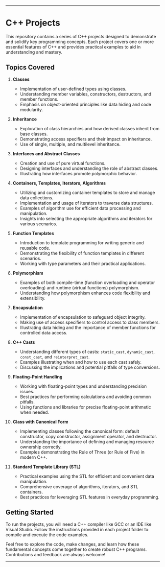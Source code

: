 

---

# C++ Projects

This repository contains a series of C++ projects designed to demonstrate and solidify key programming concepts. Each project covers one or more essential features of C++ and provides practical examples to aid in understanding and mastery.

## Topics Covered

1. **Classes**
   - Implementation of user-defined types using classes.
   - Understanding member variables, constructors, destructors, and member functions.
   - Emphasis on object-oriented principles like data hiding and code modularity.

2. **Inheritance**
   - Exploration of class hierarchies and how derived classes inherit from base classes.
   - Demonstrating access specifiers and their impact on inheritance.
   - Use of single, multiple, and multilevel inheritance.

3. **Interfaces and Abstract Classes**
   - Creation and use of pure virtual functions.
   - Designing interfaces and understanding the role of abstract classes.
   - Illustrating how interfaces promote polymorphic behavior.

4. **Containers, Templates, Iterators, Algorithms**
   - Utilizing and customizing container templates to store and manage data collections.
   - Implementation and usage of iterators to traverse data structures.
   - Examples of algorithm use for efficient data processing and manipulation.
   - Insights into selecting the appropriate algorithms and iterators for various scenarios.

5. **Function Templates**
   - Introduction to template programming for writing generic and reusable code.
   - Demonstrating the flexibility of function templates in different scenarios.
   - Working with type parameters and their practical applications.

6. **Polymorphism**
   - Examples of both compile-time (function overloading and operator overloading) and runtime (virtual functions) polymorphism.
   - Understanding how polymorphism enhances code flexibility and extensibility.

7. **Encapsulation**
   - Implementation of encapsulation to safeguard object integrity.
   - Making use of access specifiers to control access to class members.
   - Illustrating data hiding and the importance of member functions for controlled data access.

8. **C++ Casts**
   - Understanding different types of casts: `static_cast`, `dynamic_cast`, `const_cast`, and `reinterpret_cast`.
   - Examples illustrating when and how to use each cast safely.
   - Discussing the implications and potential pitfalls of type conversions.

9. **Floating-Point Handling**
   - Working with floating-point types and understanding precision issues.
   - Best practices for performing calculations and avoiding common pitfalls.
   - Using functions and libraries for precise floating-point arithmetic when needed.

10. **Class with Canonical Form**
    - Implementing classes following the canonical form: default constructor, copy constructor, assignment operator, and destructor.
    - Understanding the importance of defining and managing resource ownership correctly.
    - Examples demonstrating the Rule of Three (or Rule of Five) in modern C++.

11. **Standard Template Library (STL)**
    - Practical examples using the STL for efficient and convenient data manipulation.
    - Comprehensive coverage of algorithms, iterators, and STL containers.
    - Best practices for leveraging STL features in everyday programming.

## Getting Started

To run the projects, you will need a C++ compiler like GCC or an IDE like Visual Studio. Follow the instructions provided in each project folder to compile and execute the code examples.

Feel free to explore the code, make changes, and learn how these fundamental concepts come together to create robust C++ programs. Contributions and feedback are always welcome!

---

